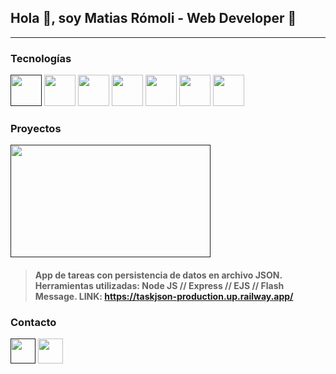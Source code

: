 ## Hola :wave:, soy Matias Rómoli - Web Developer :beginner:
------------

### Tecnologías
[<img src="https://cdn-icons-png.flaticon.com/512/174/174854.png" width="50"/>]()
<img src="https://cdn-icons-png.flaticon.com/512/732/732190.png" width="50"/>
<img src="https://cdn-icons-png.flaticon.com/512/5968/5968292.png" width="50"/>
<img src="https://cdn-icons-png.flaticon.com/512/1126/1126012.png" width="50"/>
<img src="https://cdn-icons-png.flaticon.com/512/5968/5968322.png" width="50"/>
<img src="https://cdn-icons-png.flaticon.com/512/5968/5968521.png" width="50p"/>
<img src="https://www.tutorialsteacher.com/Content/images/home/mongodb.svg" width="50px"/>

### Proyectos 

[<img src="https://media.giphy.com/media/TWn2V6FKqZQGLvd32Q/giphy.gif" width="320" height="180"/>]()
> #### App de tareas con persistencia de datos en archivo JSON. Herramientas utilizadas: Node JS // Express // EJS // Flash Message. LINK: https://taskjson-production.up.railway.app/

### Contacto
[<img src="https://cdn-icons-png.flaticon.com/512/4314/4314565.png" width="40"/>]()
[<img src="https://cdn-icons-png.flaticon.com/512/1384/1384015.png" width="40"/>](https://www.instagram.com/matiasromoli)
